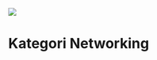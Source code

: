 <img src="http://ilkom.unsri.ac.id/wp-content/uploads/2015/10/ctf-630x210.jpg"><br>
<h1>Kategori Networking</h1>
